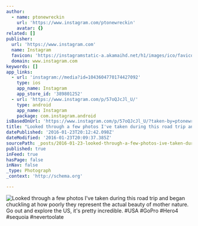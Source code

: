 ```yaml
---
author:
  - name: ptonewreckin
    url: 'https://www.instagram.com/ptonewreckin'
    avatar: {}
related: []
publisher:
  url: 'https://www.instagram.com'
  name: Instagram
  favicon: 'https://instagramstatic-a.akamaihd.net/h1/images/ico/favicon.ico/7cdab0872b15.ico'
  domain: www.instagram.com
keywords: []
app_links:
  - url: 'instagram://media?id=1043604770174427092'
    type: ios
    app_name: Instagram
    app_store_id: '389801252'
  - url: 'https://www.instagram.com/p/57oQJcJl_U/'
    type: android
    app_name: Instagram
    package: com.instagram.android
isBasedOnUrl: 'https://www.instagram.com/p/57oQJcJl_U/?taken-by=ptonewreckin'
title: "Looked through a few photos I've taken during this road trip and began chuckling at how poorly they represent the actual beauty of mother nature. Go out and explore the US, it's pretty incredible. #USA #GoPro #Hero4 #sequoia #nevertoolate"
datePublished: '2016-01-23T20:12:42.098Z'
dateModified: '2016-01-23T20:09:37.385Z'
sourcePath: _posts/2016-01-23-looked-through-a-few-photos-ive-taken-during-this-road-trip.md
published: true
inFeed: true
hasPage: false
inNav: false
_type: Photograph
_context: 'http://schema.org'

---
```

![Looked through a few photos I've taken during this road trip and began chuckling at how poorly they represent the actual beauty of mother nature&period; Go out and explore the US&comma; it's pretty incredible&period; &num;USA &num;GoPro &num;Hero4 &num;sequoia &num;nevertoolate](https://scontent.cdninstagram.com/hphotos-xat1/t51.2885-15/s640x640/sh0.08/e35/11357000_775424012603061_1486589605_n.jpg)